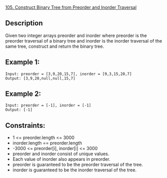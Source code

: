 [105. Construct Binary Tree from Preorder and Inorder Traversal](https://leetcode.cn/problems/construct-binary-tree-from-preorder-and-inorder-traversal/)

## Description
Given two integer arrays preorder and inorder where preorder is the preorder traversal of a binary tree and inorder is the inorder traversal of the same tree, construct and return the binary tree.

## Example 1:
```
Input: preorder = [3,9,20,15,7], inorder = [9,3,15,20,7]
Output: [3,9,20,null,null,15,7]
```

## Example 2:
```
Input: preorder = [-1], inorder = [-1]
Output: [-1]
```

## Constraints:
* 1 <= preorder.length <= 3000
* inorder.length == preorder.length
* -3000 <= preorder[i], inorder[i] <= 3000
* preorder and inorder consist of unique values.
* Each value of inorder also appears in preorder.
* preorder is guaranteed to be the preorder traversal of the tree.
* inorder is guaranteed to be the inorder traversal of the tree.